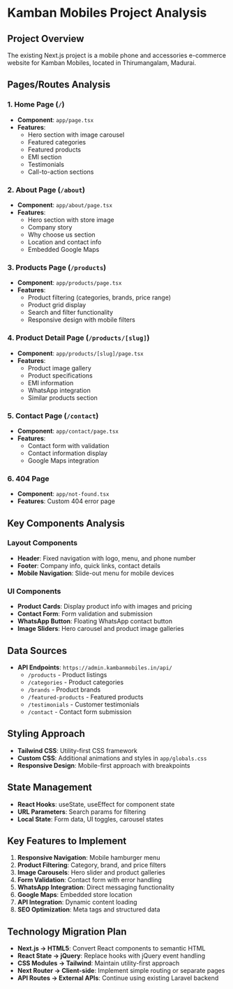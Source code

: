 # Kamban Mobiles Project Analysis

## Project Overview
The existing Next.js project is a mobile phone and accessories e-commerce website for Kamban Mobiles, located in Thirumangalam, Madurai.

## Pages/Routes Analysis

### 1. Home Page (`/`)
- **Component**: `app/page.tsx`
- **Features**: 
  - Hero section with image carousel
  - Featured categories
  - Featured products
  - EMI section
  - Testimonials
  - Call-to-action sections

### 2. About Page (`/about`)
- **Component**: `app/about/page.tsx`
- **Features**:
  - Hero section with store image
  - Company story
  - Why choose us section
  - Location and contact info
  - Embedded Google Maps

### 3. Products Page (`/products`)
- **Component**: `app/products/page.tsx`
- **Features**:
  - Product filtering (categories, brands, price range)
  - Product grid display
  - Search and filter functionality
  - Responsive design with mobile filters

### 4. Product Detail Page (`/products/[slug]`)
- **Component**: `app/products/[slug]/page.tsx`
- **Features**:
  - Product image gallery
  - Product specifications
  - EMI information
  - WhatsApp integration
  - Similar products section

### 5. Contact Page (`/contact`)
- **Component**: `app/contact/page.tsx`
- **Features**:
  - Contact form with validation
  - Contact information display
  - Google Maps integration

### 6. 404 Page
- **Component**: `app/not-found.tsx`
- **Features**: Custom 404 error page

## Key Components Analysis

### Layout Components
- **Header**: Fixed navigation with logo, menu, and phone number
- **Footer**: Company info, quick links, contact details
- **Mobile Navigation**: Slide-out menu for mobile devices

### UI Components
- **Product Cards**: Display product info with images and pricing
- **Contact Form**: Form validation and submission
- **WhatsApp Button**: Floating WhatsApp contact button
- **Image Sliders**: Hero carousel and product image galleries

## Data Sources
- **API Endpoints**: `https://admin.kambanmobiles.in/api/`
  - `/products` - Product listings
  - `/categories` - Product categories
  - `/brands` - Product brands
  - `/featured-products` - Featured products
  - `/testimonials` - Customer testimonials
  - `/contact` - Contact form submission

## Styling Approach
- **Tailwind CSS**: Utility-first CSS framework
- **Custom CSS**: Additional animations and styles in `app/globals.css`
- **Responsive Design**: Mobile-first approach with breakpoints

## State Management
- **React Hooks**: useState, useEffect for component state
- **URL Parameters**: Search params for filtering
- **Local State**: Form data, UI toggles, carousel states

## Key Features to Implement
1. **Responsive Navigation**: Mobile hamburger menu
2. **Product Filtering**: Category, brand, and price filters
3. **Image Carousels**: Hero slider and product galleries
4. **Form Validation**: Contact form with error handling
5. **WhatsApp Integration**: Direct messaging functionality
6. **Google Maps**: Embedded store location
7. **API Integration**: Dynamic content loading
8. **SEO Optimization**: Meta tags and structured data

## Technology Migration Plan
- **Next.js → HTML5**: Convert React components to semantic HTML
- **React State → jQuery**: Replace hooks with jQuery event handling
- **CSS Modules → Tailwind**: Maintain utility-first approach
- **Next Router → Client-side**: Implement simple routing or separate pages
- **API Routes → External APIs**: Continue using existing Laravel backend